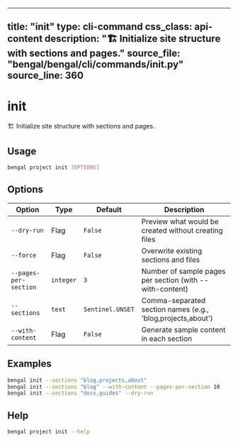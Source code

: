
---
title: "init"
type: cli-command
css_class: api-content
description: "🏗️  Initialize site structure with sections and pages."
source_file: "bengal/bengal/cli/commands/init.py"
source_line: 360
---

# init

🏗️  Initialize site structure with sections and pages.


## Usage

```bash
bengal project init [OPTIONS]
```


## Options

| Option | Type | Default | Description |
|--------|------|---------|-------------|
| `--dry-run` |Flag |`False` |Preview what would be created without creating files |
| `--force` |Flag |`False` |Overwrite existing sections and files |
| `--pages-per-section` |`integer` |`3` |Number of sample pages per section (with --with-content) |
| `--sections` |`text` |`Sentinel.UNSET` |Comma-separated section names (e.g., 'blog,projects,about') |
| `--with-content` |Flag |`False` |Generate sample content in each section |


## Examples

```bash
bengal init --sections "blog,projects,about"
bengal init --sections "blog" --with-content --pages-per-section 10
bengal init --sections "docs,guides" --dry-run
```



## Help

```bash
bengal project init --help
```